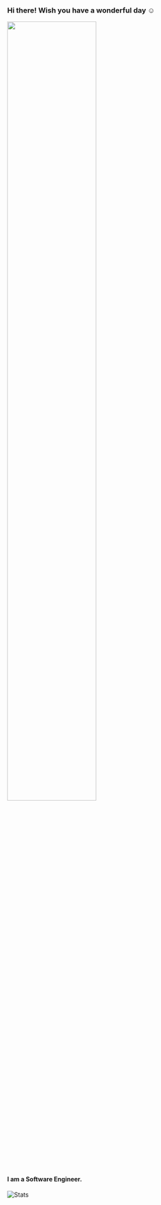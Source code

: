 ### Hi there! Wish you have a wonderful day ☺️

<img src="https://storage.googleapis.com/gweb-uniblog-publish-prod/original_images/Social_dino-with-hat.gif" width=64% height=68%/>

#### I am a Software Engineer. 
![Stats](https://github-readme-stats.vercel.app/api?username=duckino&show_icons=true&theme=tokyonight)

<!--
**duckino/duckino** is a ✨ _special_ ✨ repository because its `README.md` (this file) appears on your GitHub profile.

Here are some ideas to get you started:

- 🔭 I’m currently working on ...
- 🌱 I’m currently learning ...
- 👯 I’m looking to collaborate on ...
- 🤔 I’m looking for help with ...
- 💬 Ask me about ...
- 📫 How to reach me: ...
- 😄 Pronouns: ...
- ⚡ Fun fact: ...
-->
